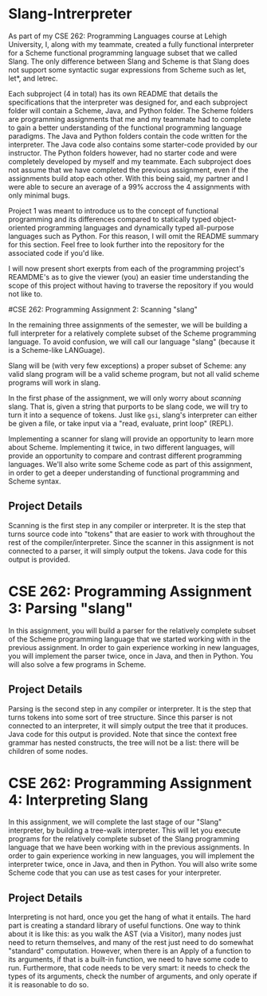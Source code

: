 # Slang-Intrerpreter

As part of my CSE 262: Programming Languages course at Lehigh University, I, along with my teammate, created a fully functional interpreter for a Scheme functional programming language subset that we called Slang. The only difference between Slang and Scheme is that Slang does not support some syntactic sugar expressions from Scheme such as let, let*, and letrec.

Each subproject (4 in total) has its own README that details the specifications that the interpreter was designed for, and each subproject folder will contain a Scheme, Java, and Python folder. The Scheme folders are programming assignments that me and my teammate had to complete to gain a better understanding of the functional programming language paradigms. The Java and Python folders contain the code written for the interpreter. The Java code also contains some starter-code provided by our instructor. The Python folders however, had no starter code and were completely developed by myself and my teammate. Each subproject does not assume that we have completed the previous assignment, even if the assignments build atop each other. With this being said, my partner and I were able to secure an average of a 99% accross the 4 assignments with only minimal bugs.

Project 1 was meant to introduce us to the concept of functional programming and its differences compared to statically typed object-oriented programming languages and dynamically typed all-purpose languages such as Python. For this reason, I will omit the README summary for this section. Feel free to look further into the repository for the associated code if you'd like.

I will now present short exerpts from each of the programming project's REAMDME's as to give the viewer (you) an easier time understanding the scope of this project without having to traverse the repository if you would not like to.

#CSE 262: Programming Assignment 2: Scanning "slang"

In the remaining three assignments of the semester, we will be building a full
interpreter for a relatively complete subset of the Scheme programming language.
To avoid confusion, we will call our language "slang" (because it is a
Scheme-like LANGuage).

Slang will be (with very few exceptions) a proper subset of Scheme: any valid
slang program will be a valid scheme program, but not all valid scheme programs
will work in slang.

In the first phase of the assignment, we will only worry about *scanning* slang.
That is, given a string that purports to be slang code, we will try to turn it
into a sequence of tokens.  Just like `gsi`, slang's interpreter can either be
given a file, or take input via a "read, evaluate, print loop" (REPL).

Implementing a scanner for slang will provide an opportunity to learn more about
Scheme.  Implementing it twice, in two different languages, will provide an
opportunity to compare and contrast different programming languages.  We'll also
write some Scheme code as part of this assignment, in order to get a deeper
understanding of functional programming and Scheme syntax.

## Project Details

Scanning is the first step in any compiler or interpreter.  It is the step that
turns source code into "tokens" that are easier to work with throughout the rest
of the compiler/interpreter.  Since the scanner in this assignment is not
connected to a parser, it will simply output the tokens.  Java code for this
output is provided.


# CSE 262: Programming Assignment 3: Parsing "slang"

In this assignment, you will build a parser for the relatively complete subset
of the Scheme programming language that we started working with in the previous
assignment.  In order to gain experience working in new languages, you will
implement the parser twice, once in Java, and then in Python.  You will also
solve a few programs in Scheme.

## Project Details

Parsing is the second step in any compiler or interpreter.  It is the step
that turns tokens into some sort of tree structure.  Since this parser is not
connected to an interpreter, it will simply output the tree that it produces.
Java code for this output is provided.  Note that since the context free
grammar has nested constructs, the tree will not be a list: there will be
children of some nodes.


# CSE 262: Programming Assignment 4: Interpreting Slang

In this assignment, we will complete the last stage of our "Slang" interpreter,
by building a tree-walk interpreter.  This will let you execute programs for the
relatively complete subset of the Slang programming language that we have been
working with in the previous assignments.  In order to gain experience working
in new languages, you will implement the interpreter twice, once in Java, and
then in Python.  You will also write some Scheme code that you can use as test
cases for your interpreter.

## Project Details

Interpreting is not hard, once you get the hang of what it entails.  The hard
part is creating a standard library of useful functions.  One way to think about
it is like this: as you walk the AST (via a Visitor), many nodes just need to
return themselves, and many of the rest just need to do somewhat "standard"
computation.  However, when there is an Apply of a function to its arguments, if
that is a built-in function, we need to have some code to run.  Furthermore,
that code needs to be very smart: it needs to check the types of its arguments,
check the number of arguments, and only operate if it is reasonable to do so.
